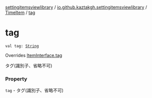 [settingitemsviewlibrary](../../index.md) / [io.github.kaztakgh.settingitemsviewlibrary](../index.md) / [TimeItem](index.md) / [tag](./tag.md)

# tag

`val tag: `[`String`](https://kotlinlang.org/api/latest/jvm/stdlib/kotlin/-string/index.html)

Overrides [ItemInterface.tag](../-item-interface/tag.md)

タグ(識別子、省略不可)

### Property

`tag` - タグ(識別子、省略不可)